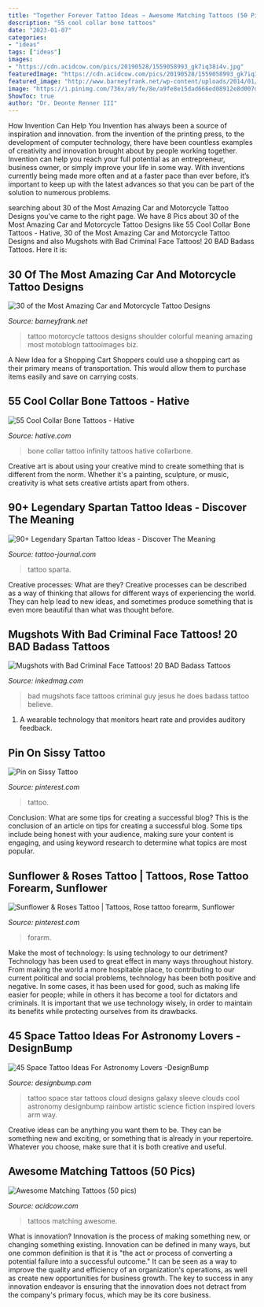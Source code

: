 ```yaml
---
title: "Together Forever Tattoo Ideas ~ Awesome Matching Tattoos (50 Pics)"
description: "55 cool collar bone tattoos"
date: "2023-01-07"
categories:
- "ideas"
tags: ["ideas"]
images:
- "https://cdn.acidcow.com/pics/20190528/1559058993_gk7iq38i4v.jpg"
featuredImage: "https://cdn.acidcow.com/pics/20190528/1559058993_gk7iq38i4v.jpg"
featured_image: "http://www.barneyfrank.net/wp-content/uploads/2014/01/motorcycle_pin_up_girl_tattoo__by_xorn01-d5cju0r.jpg"
image: "https://i.pinimg.com/736x/a9/fe/8e/a9fe8e15dad666ed08912e8d007d2f3c.jpg"
ShowToc: true
author: "Dr. Deonte Renner III"
---
```



How Invention Can Help You
Invention has always been a source of inspiration and innovation. from the invention of the printing press, to the development of computer technology, there have been countless examples of creativity and innovation brought about by people working together. Invention can help you reach your full potential as an entrepreneur, business owner, or simply improve your life in some way. With inventions currently being made more often and at a faster pace than ever before, it’s important to keep up with the latest advances so that you can be part of the solution to numerous problems.

	

		
searching about 30 of the Most Amazing Car and Motorcycle Tattoo Designs you've came to the right page. We have 8 Pics about 30 of the Most Amazing Car and Motorcycle Tattoo Designs like 55 Cool Collar Bone Tattoos - Hative, 30 of the Most Amazing Car and Motorcycle Tattoo Designs and also Mugshots with Bad Criminal Face Tattoos! 20 BAD Badass Tattoos. Here it is:
		
    
## 30 Of The Most Amazing Car And Motorcycle Tattoo Designs

<img loading=lazy src="http://www.barneyfrank.net/wp-content/uploads/2014/01/motorcycle_pin_up_girl_tattoo__by_xorn01-d5cju0r.jpg" onerror="this.onerror=null;this.src='https://tse3.mm.bing.net/th?id=OIP.8spgtxhR-S8SquZpyiiyEwHaL7&amp;pid=15.1';" alt="30 of the Most Amazing Car and Motorcycle Tattoo Designs">

_Source: barneyfrank.net_

>tattoo motorcycle tattoos designs shoulder colorful meaning amazing most motoblogn tattooimages biz. 

	

A New Idea for a Shopping Cart
Shoppers could use a shopping cart as their primary means of transportation. This would allow them to purchase items easily and save on carrying costs.

    
## 55 Cool Collar Bone Tattoos - Hative

<img loading=lazy src="https://hative.com/wp-content/uploads/2014/03/collar-bone-tattoos/family-infinity-collar-bone-tattoo-51.jpg" onerror="this.onerror=null;this.src='https://tse4.mm.bing.net/th?id=OIP.iW6tY4L6P8QuZXZOD_nk5QHaHa&amp;pid=15.1';" alt="55 Cool Collar Bone Tattoos - Hative">

_Source: hative.com_

>bone collar tattoo infinity tattoos hative collarbone. 

	

Creative art is about using your creative mind to create something that is different from the norm. Whether it's a painting, sculpture, or music, creativity is what sets creative artists apart from others.

    
## 90+ Legendary Spartan Tattoo Ideas - Discover The Meaning

<img loading=lazy src="https://tattoo-journal.com/wp-content/uploads/2016/08/spartan-tattoo55.jpg" onerror="this.onerror=null;this.src='https://tse3.mm.bing.net/th?id=OIP.so42gheEXZJHe0vfcWD8IAHaHa&amp;pid=15.1';" alt="90+ Legendary Spartan Tattoo Ideas - Discover The Meaning">

_Source: tattoo-journal.com_

>tattoo sparta. 

	

Creative processes: What are they?
Creative processes can be described as a way of thinking that allows for different ways of experiencing the world. They can help lead to new ideas, and sometimes produce something that is even more beautiful than what was thought before.

    
## Mugshots With Bad Criminal Face Tattoos! 20 BAD Badass Tattoos

<img loading=lazy src="https://www.inkedmag.com/.image/t_share/MTU5NTgyNTQyMTMwMTI4NTYw/nov04201141.jpg" onerror="this.onerror=null;this.src='https://tse2.mm.bing.net/th?id=OIP.pPLOhYGAr0p11IK2uPxzlAHaJQ&amp;pid=15.1';" alt="Mugshots with Bad Criminal Face Tattoos! 20 BAD Badass Tattoos">

_Source: inkedmag.com_

>bad mugshots face tattoos criminal guy jesus he does badass tattoo believe. 

	

1. A wearable technology that monitors heart rate and provides auditory feedback.

    
## Pin On Sissy Tattoo

<img loading=lazy src="https://i.pinimg.com/736x/d1/70/81/d17081f58c2b696c5bcd6ec10b12cda6.jpg" onerror="this.onerror=null;this.src='https://tse4.mm.bing.net/th?id=OIP.UDoaTWZQOPBRartVGW9WIQHaNL&amp;pid=15.1';" alt="Pin on Sissy Tattoo">

_Source: pinterest.com_

>tattoo. 

	

Conclusion: What are some tips for creating a successful blog?
This is the conclusion of an article on tips for creating a successful blog. 
Some tips include being honest with your audience, making sure your content is engaging, and using keyword research to determine what topics are most popular.

    
## Sunflower &amp; Roses Tattoo | Tattoos, Rose Tattoo Forearm, Sunflower

<img loading=lazy src="https://i.pinimg.com/736x/a9/fe/8e/a9fe8e15dad666ed08912e8d007d2f3c.jpg" onerror="this.onerror=null;this.src='https://tse2.mm.bing.net/th?id=OIP.50Qap5ngF5RRf1ShOr8t4QAAAA&amp;pid=15.1';" alt="Sunflower &amp; Roses Tattoo | Tattoos, Rose tattoo forearm, Sunflower">

_Source: pinterest.com_

>forarm. 

	

Make the most of technology: Is using technology to our detriment?
Technology has been used to great effect in many ways throughout history. From making the world a more hospitable place, to contributing to our current political and social problems, technology has been both positive and negative. In some cases, it has been used for good, such as making life easier for people; while in others it has become a tool for dictators and criminals. It is important that we use technology wisely, in order to maintain its benefits while protecting ourselves from its drawbacks.

    
## 45 Space Tattoo Ideas For Astronomy Lovers -DesignBump

<img loading=lazy src="http://designbump.com/wp-content/uploads/2014/12/space-star-tattoos-28.jpg" onerror="this.onerror=null;this.src='https://tse1.mm.bing.net/th?id=OIP.wtUYbXxKbqPiJGCR1-b6jgHaJ6&amp;pid=15.1';" alt="45 Space Tattoo Ideas For Astronomy Lovers -DesignBump">

_Source: designbump.com_

>tattoo space star tattoos cloud designs galaxy sleeve clouds cool astronomy designbump rainbow artistic science fiction inspired lovers arm way. 

	

Creative ideas can be anything you want them to be. They can be something new and exciting, or something that is already in your repertoire. Whatever you choose, make sure that it is both creative and useful.

    
## Awesome Matching Tattoos (50 Pics)

<img loading=lazy src="https://cdn.acidcow.com/pics/20190528/1559058993_gk7iq38i4v.jpg" onerror="this.onerror=null;this.src='https://tse4.mm.bing.net/th?id=OIP.sWJBjU6V8E1DrWS-aYK-RQHaIA&amp;pid=15.1';" alt="Awesome Matching Tattoos (50 pics)">

_Source: acidcow.com_

>tattoos matching awesome. 

	

What is innovation?
Innovation is the process of making something new, or changing something existing. Innovation can be defined in many ways, but one common definition is that it is "the act or process of converting a potential failure into a successful outcome." 
It can be seen as a way to improve the quality and efficiency of an organization's operations, as well as create new opportunities for business growth. 
The key to success in any innovation endeavor is ensuring that the innovation does not detract from the company's primary focus, which may be its core business.


